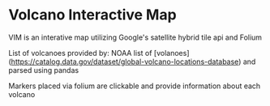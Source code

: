 # Volcano Interactive Map

VIM is an interative map utilizing Google's satellite hybrid tile api and Folium

List of volcanoes provided by: NOAA list of [volanoes] (https://catalog.data.gov/dataset/global-volcano-locations-database) and parsed using pandas

Markers placed via folium are clickable and provide information about each volcano